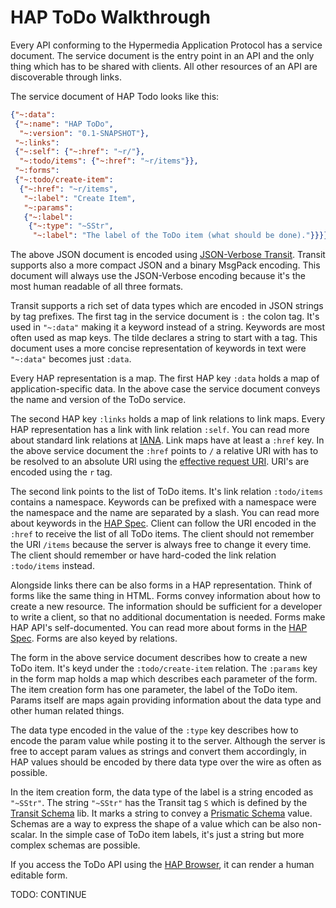 # HAP ToDo Walkthrough

Every API conforming to the Hypermedia Application Protocol has a service 
document. The service document is the entry point in an API and the only thing
which has to be shared with clients. All other resources of an API are 
discoverable through links.

The service document of HAP Todo looks like this:

```json
{"~:data": 
 {"~:name": "HAP ToDo",
  "~:version": "0.1-SNAPSHOT"},
 "~:links":
 {"~:self": {"~:href": "~r/"},
  "~:todo/items": {"~:href": "~r/items"}},
 "~:forms":
 {"~:todo/create-item":
  {"~:href": "~r/items",
   "~:label": "Create Item",
   "~:params":
   {"~:label":
    {"~:type": "~SStr",
     "~:label": "The label of the ToDo item (what should be done)."}}}}}
```

The above JSON document is encoded using [JSON-Verbose Transit][1]. Transit 
supports also a more compact JSON and a binary MsgPack encoding. This document
will always use the JSON-Verbose encoding because it's the most human readable
of all three formats.

Transit supports a rich set of data types which are encoded in JSON strings by
tag prefixes. The first tag in the service document is `:` the colon tag. It's
used in `"~:data"` making it a keyword instead of a string. Keywords are most
often used as map keys. The tilde declares a string to start with a tag. This 
document uses a more concise representation of keywords in text were `"~:data"`
becomes just `:data`.

Every HAP representation is a map. The first HAP key `:data` holds a map of 
application-specific data. In the above case the service document conveys the
name and version of the ToDo service.

The second HAP key `:links` holds a map of link relations to link maps.
Every HAP representation has a link with link relation `:self`. You can read 
more about standard link relations at [IANA][2]. Link maps have at least a 
`:href` key. In the above service document the `:href` points to `/` a relative
URI with has to be resolved to an absolute URI using the 
[effective request URI][3]. URI's are encoded using the `r` tag.

The second link points to the list of ToDo items. It's link relation 
`:todo/items` contains a namespace. Keywords can be prefixed with a namespace 
were the namespace and the name are separated by a slash. You can read more
about keywords in the [HAP Spec][4]. Client can follow the URI encoded in the
`:href` to receive the list of all ToDo items. The client should not remember 
the URI `/items` because the server is always free to change it every time.
The client should remember or have hard-coded the link relation `:todo/items`
instead.

Alongside links there can be also forms in a HAP representation. Think of forms
like the same thing in HTML. Forms convey information about how to create a new
resource. The information should be sufficient for a developer to write a 
client, so that no additional documentation is needed. Forms make HAP API's 
self-documented. You can read more about forms in the [HAP Spec][5]. Forms are 
also keyed by relations.

The form in the above service document describes how to create a new ToDo item.
It's keyd under the `:todo/create-item` relation. The `:params` key in the form 
map holds a map which describes each parameter of the form. The item creation 
form has one parameter, the label of the ToDo item. Params itself are maps again 
providing information about the data type and other human related things. 

The data type encoded in the value of the `:type` key describes how to encode 
the param value while posting it to the server. Although the server is free to 
accept param values as strings and convert them accordingly, in HAP values 
should be encoded by there data type over the wire as often as possible.

In the item creation form, the data type of the label is a string encoded as
`"~SStr"`. The string `"~SStr"` has the Transit tag `S` which is defined by the
[Transit Schema][6] lib. It marks a string to convey a [Prismatic Schema][7]
value. Schemas are a way to express the shape of a value which can be also
non-scalar. In the simple case of ToDo item labels, it's just a string but more
complex schemas are possible.

If you access the ToDo API using the [HAP Browser][8], it can render a human
editable form.

TODO: CONTINUE

[1]: <https://github.com/cognitect/transit-format>
[2]: <http://www.iana.org/assignments/link-relations/link-relations.xhtml>
[3]: <https://tools.ietf.org/html/rfc7230#section-5.5>
[4]: <https://github.com/alexanderkiel/hap-spec#keywords>
[5]: <https://github.com/alexanderkiel/hap-spec#forms>
[6]: <https://github.com/alexanderkiel/transit-schema>
[7]: <https://github.com/Prismatic/schema>
[8]: <http://hap-browser.alexanderkiel.net>
